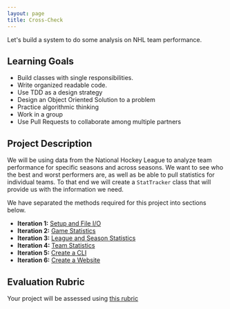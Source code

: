 ```yaml
---
layout: page
title: Cross-Check
---
```


Let's build a system to do some analysis on NHL team performance.

## Learning Goals

* Build classes with single responsibilities.
* Write organized readable code.
* Use TDD as a design strategy
* Design an Object Oriented Solution to a problem
* Practice algorithmic thinking
* Work in a group
* Use Pull Requests to collaborate among multiple partners

## Project Description

We will be using data from the National Hockey League to analyze team performance for specific seasons and across seasons. We want to see who the best and worst performers are, as well as be able to pull statistics for individual teams. To that end we will create a `StatTracker` class that will provide us with the information we need.

We have separated the methods required for this project into sections below.

* **Iteration 1:** [Setup and File I/O](./iterations/file_io)
* **Iteration 2:** [Game Statistics](./iterations/game_statistics)
* **Iteration 3:** [League and Season Statistics](./iterations/league_and_season_statistics)
* **Iteration 4:** [Team Statistics](./iterations/team_statistics)
* **Iteration 5:** [Create a CLI](./iterations/command_line)
* **Iteration 6:** [Create a Website](./iterations/website)

## Evaluation Rubric

Your project will be assessed using [this rubric](./rubric)
